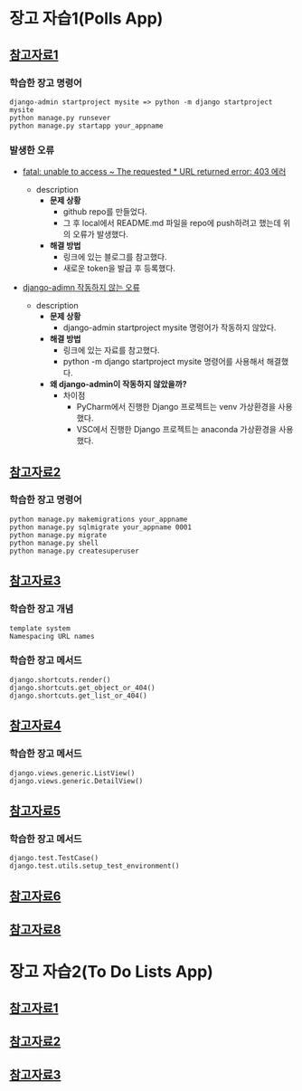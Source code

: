 # 장고 자습1(Polls App)
## [참고자료1](https://docs.djangoproject.com/en/4.2/intro/tutorial01/)
### 학습한 장고 명령어
    django-admin startproject mysite => python -m django startproject mysite
    python manage.py runsever
    python manage.py startapp your_appname
### 발생한 오류
* [fatal: unable to access ~ The requested * URL returned error: 403 에러](https://velog.io/@jiumn/github-error-unable-to-access)
    - description
        - **문제 상황**
            - github repo를 만들었다. 
            - 그 후 local에서 README.md 파일을 repo에 push하려고 했는데 위의 오류가 발생했다.
        - **해결 방법**
            - 링크에 있는 블로그를 참고했다.
            - 새로운 token을 발급 후 등록했다.

* [django-adimn 작동하지 않는 오류](https://docs.djangoproject.com/en/4.2/faq/troubleshooting/#troubleshooting-django-admin)
    - description
        - **문제 상황**
            - django-admin startproject mysite 명령어가 작동하지 않았다.
        - **해결 방법**
            - 링크에 있는 자료를 참고했다.
            - python -m django startproject mysite 명령어를 사용해서 해결했다.
        - **왜 django-admin이 작동하지 않았을까?**    
            - 차이점
                - PyCharm에서 진행한 Django 프로젝트는 venv 가상환경을 사용했다.
                - VSC에서 진행한 Django 프로젝트는 anaconda 가상환경을 사용했다.

## [참고자료2](https://docs.djangoproject.com/en/4.2/intro/tutorial02/)
### 학습한 장고 명령어
    python manage.py makemigrations your_appname
    python manage.py sqlmigrate your_appname 0001
    python manage.py migrate
    python manage.py shell
    python manage.py createsuperuser

## [참고자료3](https://docs.djangoproject.com/en/4.2/intro/tutorial03/)
### 학습한 장고 개념
    template system
    Namespacing URL names
### 학습한 장고 메서드
    django.shortcuts.render()
    django.shortcuts.get_object_or_404()
    django.shortcuts.get_list_or_404()

## [참고자료4](https://docs.djangoproject.com/en/4.2/intro/tutorial04/)
### 학습한 장고 메서드
    django.views.generic.ListView()
    django.views.generic.DetailView()

## [참고자료5](https://docs.djangoproject.com/en/4.2/intro/tutorial05/)
### 학습한 장고 메서드
    django.test.TestCase()
    django.test.utils.setup_test_environment()

## [참고자료6](https://docs.djangoproject.com/en/4.2/intro/tutorial06/)

## [참고자료8](https://docs.djangoproject.com/en/4.2/intro/tutorial08/)

# 장고 자습2(To Do Lists App)
## [참고자료1](https://realpython.com/django-todo-lists/)
## [참고자료2](https://pythonistaplanet.com/to-do-list-app-using-django/#google_vignette)
## [참고자료3](https://www.pythontutorial.net/django-tutorial/django-todo-app/)
